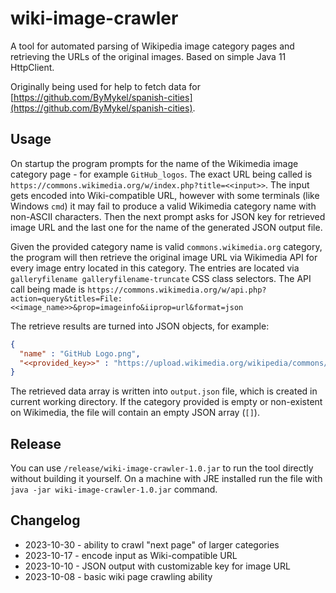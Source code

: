 # wiki-image-crawler

A tool for automated parsing of Wikipedia image category pages and retrieving the URLs of the original images. Based on simple Java 11 HttpClient.

Originally being used for help to fetch data for [https://github.com/ByMykel/spanish-cities](https://github.com/ByMykel/spanish-cities).

## Usage

On startup the program prompts for the name of the Wikimedia image category page - for example `GitHub_logos`. The exact URL being called is `https://commons.wikimedia.org/w/index.php?title=<<input>>`. The input gets encoded into Wiki-compatible URL, however with some terminals (like Windows `cmd`) it may fail to produce a valid Wikimedia category name with non-ASCII characters. Then the next prompt asks for JSON key for retrieved image URL and the last one for the name of the generated JSON output file.

Given the provided category name is valid `commons.wikimedia.org` category, the program will then retrieve the original image URL via Wikimedia API for every image entry located in this category. The entries are located via `galleryfilename galleryfilename-truncate` CSS class selectors. The API call being made is `https://commons.wikimedia.org/w/api.php?action=query&titles=File:<<image_name>>&prop=imageinfo&iiprop=url&format=json`

The retrieve results are turned into JSON objects, for example:

```json
{
  "name" : "GitHub Logo.png",
  "<<provided_key>>" : "https://upload.wikimedia.org/wikipedia/commons/5/54/GitHub_Logo.png"
}
```

The retrieved data array is written into `output.json` file, which is created in current working directory. If the category provided is empty or non-existent on Wikimedia, the file will contain an empty JSON array (`[]`).

## Release

You can use `/release/wiki-image-crawler-1.0.jar` to run the tool directly without building it yourself. On a machine with JRE installed run the file with `java -jar wiki-image-crawler-1.0.jar` command.

## Changelog
* 2023-10-30 - ability to crawl "next page" of larger categories
* 2023-10-17 - encode input as Wiki-compatible URL
* 2023-10-10 - JSON output with customizable key for image URL
* 2023-10-08 - basic wiki page crawling ability
